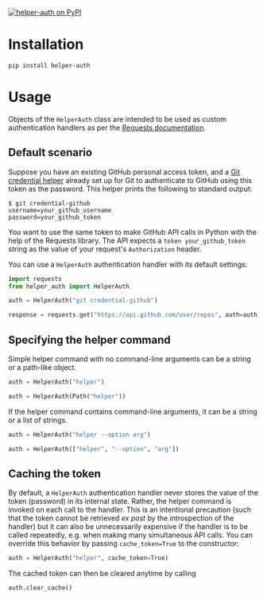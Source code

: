 [![helper-auth on PyPI][PyPI badge]][PyPI page]


# Installation

```
pip install helper-auth
```


# Usage

Objects of the `HelperAuth` class are intended to be used as custom
authentication handlers as per the [Requests documentation].


## Default scenario

Suppose you have an existing GitHub personal access token, and a
[Git credential helper] already set up for Git
to authenticate to GitHub using this token as
the password. This helper prints the following to standard output:

```
$ git credential-github
username=your_github_username
password=your_github_token
```

You want to use the same token to make GitHub API calls in Python with
the help of the Requests library. The API expects a
`token your_github_token` string as the value of
your request's `Authorization` header.

You can use a `HelperAuth` authentication handler with its default settings:

```python
import requests
from helper_auth import HelperAuth

auth = HelperAuth("git credential-github")

response = requests.get("https://api.github.com/user/repos", auth=auth)
```


## Specifying the helper command

Simple helper command with no command-line arguments can be a string or
a path-like object.

```python
auth = HelperAuth("helper")
```

```python
auth = HelperAuth(Path("helper"))
```

If the helper command contains command-line arguments, it can be a string or
a list of strings.

```python
auth = HelperAuth("helper --option arg")
```

```python
auth = HelperAuth(["helper", "--option", "arg"])
```


## Caching the token

By default, a `HelperAuth` authentication handler never stores the value of
the token (password) in its internal state. Rather, the helper command is
invoked on each call to the handler. This is an intentional precaution
(such that the token cannot be retrieved *ex post* by the introspection
of the handler) but it can also be unnecessarily expensive if the handler
is to be called repeatedly, e.g. when making many simultaneous API calls.
You can override this behavior by passing `cache_token=True` to the
constructor:

```python
auth = HelperAuth("helper", cache_token=True)
```

The cached token can then be cleared anytime by calling

```python
auth.clear_cache()
```

[PyPI badge]: https://img.shields.io/pypi/v/helper-auth
[PyPI page]: https://pypi.org/project/helper-auth
[Requests documentation]: https://requests.readthedocs.io/en/latest/user/authentication/#new-forms-of-authentication
[Git credential helper]: https://git-scm.com/docs/gitcredentials#_custom_helpers
